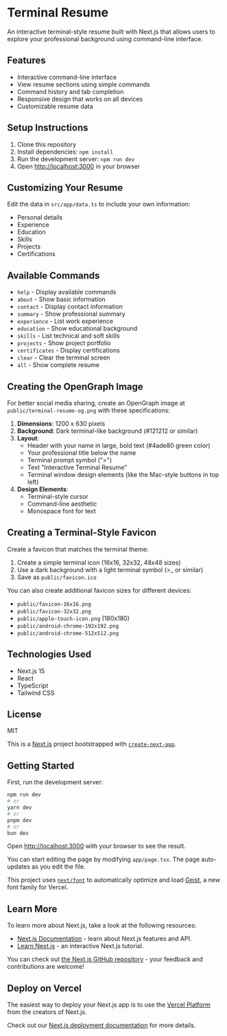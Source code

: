 # Terminal Resume

An interactive terminal-style resume built with Next.js that allows users to explore your professional background using command-line interface.

## Features

- Interactive command-line interface
- View resume sections using simple commands
- Command history and tab completion
- Responsive design that works on all devices
- Customizable resume data

## Setup Instructions

1. Clone this repository
2. Install dependencies: `npm install`
3. Run the development server: `npm run dev`
4. Open [http://localhost:3000](http://localhost:3000) in your browser

## Customizing Your Resume

Edit the data in `src/app/data.ts` to include your own information:
- Personal details
- Experience
- Education
- Skills
- Projects
- Certifications

## Available Commands

- `help` - Display available commands
- `about` - Show basic information
- `contact` - Display contact information
- `summary` - Show professional summary
- `experience` - List work experience
- `education` - Show educational background
- `skills` - List technical and soft skills
- `projects` - Show project portfolio
- `certificates` - Display certifications
- `clear` - Clear the terminal screen
- `all` - Show complete resume

## Creating the OpenGraph Image

For better social media sharing, create an OpenGraph image at `public/terminal-resume-og.png` with these specifications:

1. **Dimensions**: 1200 x 630 pixels
2. **Background**: Dark terminal-like background (#121212 or similar)
3. **Layout**:
   - Header with your name in large, bold text (#4ade80 green color)
   - Your professional title below the name
   - Terminal prompt symbol (">") 
   - Text "Interactive Terminal Resume"
   - Terminal window design elements (like the Mac-style buttons in top left)
4. **Design Elements**:
   - Terminal-style cursor
   - Command-line aesthetic
   - Monospace font for text

## Creating a Terminal-Style Favicon

Create a favicon that matches the terminal theme:

1. Create a simple terminal icon (16x16, 32x32, 48x48 sizes)
2. Use a dark background with a light terminal symbol (>_ or similar)
3. Save as `public/favicon.ico`

You can also create additional favicon sizes for different devices:
- `public/favicon-16x16.png`
- `public/favicon-32x32.png`
- `public/apple-touch-icon.png` (180x180)
- `public/android-chrome-192x192.png`
- `public/android-chrome-512x512.png`

## Technologies Used

- Next.js 15
- React
- TypeScript
- Tailwind CSS

## License

MIT

This is a [Next.js](https://nextjs.org) project bootstrapped with [`create-next-app`](https://nextjs.org/docs/app/api-reference/cli/create-next-app).

## Getting Started

First, run the development server:

```bash
npm run dev
# or
yarn dev
# or
pnpm dev
# or
bun dev
```

Open [http://localhost:3000](http://localhost:3000) with your browser to see the result.

You can start editing the page by modifying `app/page.tsx`. The page auto-updates as you edit the file.

This project uses [`next/font`](https://nextjs.org/docs/app/building-your-application/optimizing/fonts) to automatically optimize and load [Geist](https://vercel.com/font), a new font family for Vercel.

## Learn More

To learn more about Next.js, take a look at the following resources:

- [Next.js Documentation](https://nextjs.org/docs) - learn about Next.js features and API.
- [Learn Next.js](https://nextjs.org/learn) - an interactive Next.js tutorial.

You can check out [the Next.js GitHub repository](https://github.com/vercel/next.js) - your feedback and contributions are welcome!

## Deploy on Vercel

The easiest way to deploy your Next.js app is to use the [Vercel Platform](https://vercel.com/new?utm_medium=default-template&filter=next.js&utm_source=create-next-app&utm_campaign=create-next-app-readme) from the creators of Next.js.

Check out our [Next.js deployment documentation](https://nextjs.org/docs/app/building-your-application/deploying) for more details.
